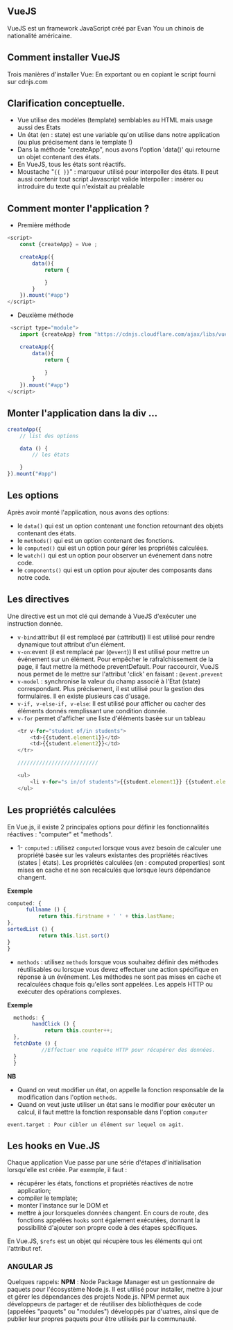 ## VueJS
VueJS est un framework JavaScript créé par Evan You un chinois de nationalité américaine. 

## Comment installer VueJS
Trois manières d'installer Vue:
En exportant ou en copiant le script fourni sur cdnjs.com

## Clarification conceptuelle. 

- Vue utilise des modèles (template) semblables au HTML mais usage aussi des Etats
-  Un état (en : state) est une variable qu'on utilise dans notre application (ou plus précisement dans le template !)
- Dans la méthode "createApp", nous avons l'option 'data()' qui retourne un objet contenant des états.
- En VueJS, tous les états sont réactifs.
- Moustache "```{{ }}```" : marqueur utilisé pour interpoller des états. Il peut aussi contenir tout script Javascript valide
  Interpoller : insérer ou introduire du texte qui n'existait au préalable

## Comment monter l'application ?
- Première méthode
```js
<script>
    const {createApp} = Vue ;

    createApp({
        data(){
            return {

            }
        }
    }).mount("#app")
</script>
``` 
- Deuxième méthode

```js
 <script type="module">
    import {createApp} from "https://cdnjs.cloudflare.com/ajax/libs/vue/3.3.4/vue.esm-browser.min.js";

    createApp({
        data(){
            return {

            }
        }
    }).mount("#app")
</script>

```
## Monter l'application dans la div ...
```js
createApp({
    // list des options

    data () {
        // les états

    }
}).mount("#app")
```

## Les options
Après avoir monté l'application, nous avons des options: 
  - le ```data()``` qui est un option contenant une fonction retournant des objets contenant des états.
  - le ```methods()``` qui est un option contenant des fonctions.
  - le ```computed()``` qui est un option pour gérer les propriétés calculées.
  - le ```watch()``` qui est un option pour observer un événement dans notre code.
  - le ```components()``` qui est un option pour ajouter des composants dans notre code.





## Les directives 
Une directive est un mot clé qui demande à VueJS d'exécuter une instruction donnée.
- ```v-bind```:attribut (il est remplacé par (:attribut))
Il est utilisé pour rendre dynamique tout attribut d'un élément.
- ```v-on```:event (il est remplacé par (```@event```))
Il est utilisé pour mettre un événement sur un élément.
Pour empêcher le rafraîchissement de la page, il faut mettre la méthode preventDefault. Pour raccourcir, VueJS nous permet de le mettre sur l'attribut 'click' en faisant : ```@event.prevent```
- ```v-model``` : synchronise la valeur du champ associé à l'Etat (state) correspondant. Plus précisement, il est utilisé pour la gestion des formulaires. Il en existe plusieurs cas d'usage.
- ```v-if, v-else-if, v-else```: Il est utilisé pour afficher ou cacher des éléments donnés remplissant une condition donnée.
- ```v-for``` permet d'afficher une liste d'éléments basée sur un tableau
  ```js
  <tr v-for="student of/in students">
      <td>{{student.element1}}</td>
      <td>{{student.element2}}</td>
  </tr>

  //////////////////////////

  <ul>
      <li v-for="s in/of students">{{student.element1}} {{student.element2}}</li>
  </ul>
  ```
## Les propriétés calculées
En Vue.js, il existe 2 principales options pour définir les fonctionnalités réactives : "computer" et "methods".

- 1- ```computed``` : utilisez ```computed``` lorsque vous avez besoin de calculer une propriété basée sur les valeurs existantes des propriétés réactives (states | états). Les propriétés calculées (en : computed properties) sont mises en cache et ne son recalculés que lorsque leurs dépendance changent.

  
**Exemple**
  ```js
  computed: {
        fullname () {
            return this.firstname + ' ' + this.lastName;
  },
  sortedList () {
            return this.list.sort()
  }
  }
  ```

- ```methods``` : utilisez ```methods``` lorsque vous souhaitez définir des méthodes réutilisables ou lorsque vous devez effectuer une action spécifique en réponse à un événement. Les méthodes ne sont pas mises en cache et recalculées chaque fois qu'elles sont appelées. Les appels HTTP ou exécuter des opérations complexes.
  
**Exemple**
```js
  methods: {
        handClick () {
            return this.counter++;
  },
  fetchDate () {
           //Effectuer une requête HTTP pour récupérer des données.
  }
  }
  ```

**NB**
  - Quand on veut modifier un état, on appelle la fonction responsable de la modification dans l'option ```methods```.
  - Quand on veut juste utiliser un état sans le modifier pour exécuter un calcul, il faut mettre la fonction responsable dans l'option ```computer```

```event.target : Pour cibler un élément sur lequel on agit.```

## Les hooks en Vue.JS
Chaque application Vue passe par une série d'étapes d'initialisation lorsqu'elle est créée. Par exemple, il faut :
- récupérer les états, fonctions et propriétés réactives de notre application;
- compiler le template;
- monter l'instance sur le DOM et
-  mettre à jour lorsqueles données changent.
En cours de route, des fonctions appelées ```hooks``` sont également exécutées, donnant la possibilité d'ajouter son propre code à des étapes spécifiques.

En Vue.JS, ```$refs``` est un objet qui récupère tous les éléments qui ont l'attribut ref.


### ANGULAR JS 
Quelques rappels: 
**NPM** : Node Package Manager est un gestionnaire de paquets pour l'écosystème Node.js. Il est utilisé pour installer, mettre à jour et gérer les dépendances des projets Node.js. NPM permet aux développeurs de partager et de réutiliser des bibliothèques de code (appelées "paquets" ou "modules") développés par d'uatres, ainsi que de publier leur propres paquets pour être utilisés par la communauté.
